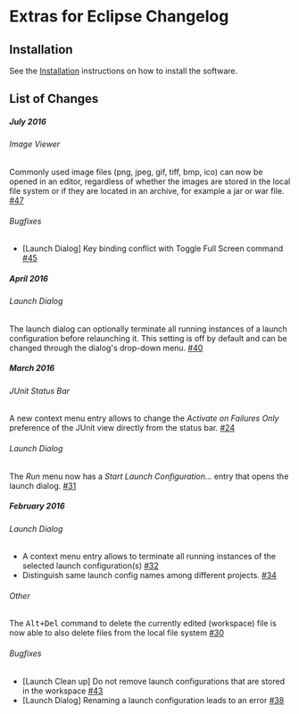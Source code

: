 # Extras for Eclipse Changelog

## Installation

See the [Installation](https://github.com/rherrmann/eclipse-extras/blob/master/README.md#installation) instructions on how to install the software.


## List of Changes

##### July 2016 
###### Image Viewer
Commonly used image files (png, jpeg, gif, tiff, bmp, ico) can now be opened in an editor, regardless of whether the images are stored in the local file system or if they are located in an archive, for example a jar or war file.
[#47](https://github.com/rherrmann/eclipse-extras/issues/47)
###### Bugfixes
* [Launch Dialog] Key binding conflict with Toggle Full Screen command [#45](https://github.com/rherrmann/eclipse-extras/issues/45)

##### April 2016 
###### Launch Dialog
The launch dialog can optionally terminate all running instances of a launch configuration before relaunching it.
This setting is off by default and can be changed through the dialog's drop-down menu. [#40](https://github.com/rherrmann/eclipse-extras/issues/40)

##### March 2016 
###### JUnit Status Bar
A new context menu entry allows to change the _Activate on Failures Only_ preference of the JUnit view directly from the status bar. [#24](https://github.com/rherrmann/eclipse-extras/issues/24)

###### Launch Dialog
The _Run_ menu now has a _Start Launch Configuration..._ entry that opens the launch dialog. [#31](https://github.com/rherrmann/eclipse-extras/issues/31)

##### February 2016
###### Launch Dialog
* A context menu entry allows to terminate all running instances of the selected launch configuration(s) [#32](https://github.com/rherrmann/eclipse-extras/issues/32)
* Distinguish same launch config names among different projects. [#34](https://github.com/rherrmann/eclipse-extras/issues/34)

###### Other
The <kbd>Alt+Del</kbd> command to delete the currently edited (workspace) file is now able to also delete files from the local file system [#30](https://github.com/rherrmann/eclipse-extras/issues/30)

###### Bugfixes
* [Launch Clean up] Do not remove launch configurations that are stored in the workspace [#43](https://github.com/rherrmann/eclipse-extras/issues/43)
* [Launch Dialog] Renaming a launch configuration leads to an error [#38](https://github.com/rherrmann/eclipse-extras/issues/38)
